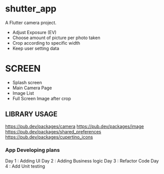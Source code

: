 # shutter_app

A Flutter camera project.
- Adjust Exposure (EV)
- Choose amount of picture per photo taken
- Crop according to specific width
- Keep user setting data

# SCREEN

- Splash screen
- Main Camera Page
- Image List
- Full Screen Image after crop

## LIBRARY USAGE

https://pub.dev/packages/camera
https://pub.dev/packages/image
https://pub.dev/packages/shared_preferences
https://pub.dev/packages/cupertino_icons

### App Developing plans
Day 1 : Adding UI
Day 2 : Adding Business logic
Day 3 : Refactor Code
Day 4 : Add Unit testing
